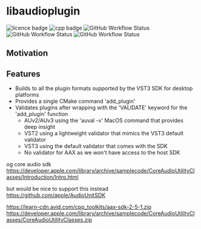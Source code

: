 # libaudioplugin

![licence badge](https://img.shields.io/badge/licence-MIT-blue?style=for-the-badge)
![cpp badge](https://img.shields.io/badge/C%2B%2B-17-blue?style=for-the-badge)
![GitHub Workflow Status](https://img.shields.io/github/actions/workflow/status/adriensalon/libplugin/windows.yaml?label=windows%20(AAX,%20VST2,%20VST3)&style=for-the-badge)
![GitHub Workflow Status](https://img.shields.io/github/actions/workflow/status/adriensalon/libplugin/macos.yaml?label=macos%20(AUv2,%20AUv3,%20AAX,%20VST2,%20VST3)&style=for-the-badge)
![GitHub Workflow Status](https://img.shields.io/github/actions/workflow/status/adriensalon/libplugin/linux.yaml?label=linux%20(VST3)&style=for-the-badge)

## Motivation

## Features
- Builds to all the plugin formats supported by the VST3 SDK for desktop platforms
- Provides a single CMake command 'add_plugin'
- Validates plugins after wrapping with the 'VALIDATE' keyword for the 'add_plugin' function
	- AUv2/AUv3 using the 'auval -v' MacOS command that provides deep insight
	- VST2 using a lightweight validator that mimics the VST3 default validator
	- VST3 using the default validator that comes with the SDK
	- No validator for AAX as we won't have access to the host SDK


og core audio sdk https://developer.apple.com/library/archive/samplecode/CoreAudioUtilityClasses/Introduction/Intro.html

but would be nice to support this instead https://github.com/apple/AudioUnitSDK


https://learn-cdn.avid.com/cpp_toolkits/aax-sdk-2-5-1.zip
https://developer.apple.com/library/archive/samplecode/CoreAudioUtilityClasses/CoreAudioUtilityClasses.zip